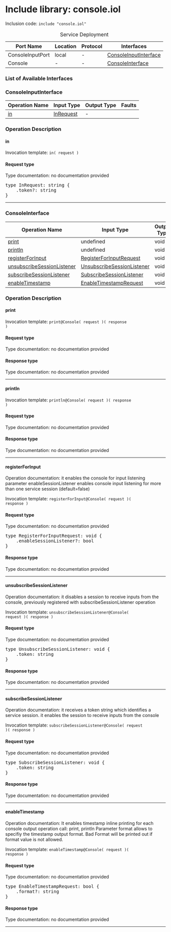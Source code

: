 # Include library: console.iol

Inclusion code: <code>include "console.iol"</code>

<table>
  <caption>Service Deployment</caption>
  <thead>
    <tr>
      <th>Port Name</th>
      <th>Location</th>
      <th>Protocol</th>
      <th>Interfaces</th>
    </tr>
  </thead>
  <tbody>
    <tr>
      <td>ConsoleInputPort</td>
      <td>local</td>
      <td>-</td>
      <td><a href="#ConsoleInputInterface">ConsoleInputInterface</a></td>
    </tr>
    <tr>
      <td>Console</td>
      <td>-</td>
      <td>-</td>
      <td><a href="#ConsoleInterface">ConsoleInterface</a></td>
    </tr>
  </tbody>
</table>

<h3>List of Available Interfaces</h3>

<h3 id="ConsoleInputInterface">ConsoleInputInterface</h3>

<table>
  <thead>
    <tr>
      <th>Operation Name</th>
      <th>Input Type</th>
      <th>Output Type</th>
      <th>Faults</th>
    </tr>
  </thead>
  <tbody>
    <tr>
      <td><a href="#in">in</a></td>
      <td><a href="#InRequest">InRequest</a></td>
      <td> - </td>
      <td>
      </td>
    </tr>
  </tbody>
</table>

### Operation Description



#### in


Invocation template: <code>in( request )</code>

<h4 id="InRequest">Request type</h4>

Type documentation: no documentation provided 
<pre>type InRequest: string {
	.token?: string
}</pre>





<hr>





<h3 id="ConsoleInterface">ConsoleInterface</h3>

<table>
  <thead>
    <tr>
      <th>Operation Name</th>
      <th>Input Type</th>
      <th>Output Type</th>
      <th>Faults</th>
    </tr>
  </thead>
  <tbody>
    <tr>
      <td><a href="#print">print</a></td>
      <td>undefined</a></td>
      <td>void</td>
      <td>
      </td>
    </tr>
    <tr>
      <td><a href="#println">println</a></td>
      <td>undefined</a></td>
      <td>void</td>
      <td>
      </td>
    </tr>
    <tr>
      <td><a href="#registerForInput">registerForInput</a></td>
      <td><a href="#RegisterForInputRequest">RegisterForInputRequest</a></td>
      <td>void</td>
      <td>
      </td>
    </tr>
    <tr>
      <td><a href="#unsubscribeSessionListener">unsubscribeSessionListener</a></td>
      <td><a href="#UnsubscribeSessionListener">UnsubscribeSessionListener</a></td>
      <td>void</td>
      <td>
      </td>
    </tr>
    <tr>
      <td><a href="#subscribeSessionListener">subscribeSessionListener</a></td>
      <td><a href="#SubscribeSessionListener">SubscribeSessionListener</a></td>
      <td>void</td>
      <td>
      </td>
    </tr>
    <tr>
      <td><a href="#enableTimestamp">enableTimestamp</a></td>
      <td><a href="#EnableTimestampRequest">EnableTimestampRequest</a></td>
      <td>void</td>
      <td>
      </td>
    </tr>
  </tbody>
</table>

### Operation Description



#### print


Invocation template: <code>print@Console( request )( response )</code>

<h4>Request type</h4>

Type documentation: no documentation provided 



<h4>Response type</h4>
Type documentation: no documentation provided 





<hr>


#### println


Invocation template: <code>println@Console( request )( response )</code>

<h4>Request type</h4>

Type documentation: no documentation provided 



<h4>Response type</h4>
Type documentation: no documentation provided 





<hr>


#### registerForInput
Operation documentation: 
	  it enables the console for input listening
	  parameter enableSessionListener enables console input listening for more than one service session (default=false)
	

Invocation template: <code>registerForInput@Console( request )( response )</code>

<h4 id="RegisterForInputRequest">Request type</h4>

Type documentation: no documentation provided 
<pre>type RegisterForInputRequest: void {
	.enableSessionListener?: bool
}</pre>


<h4>Response type</h4>
Type documentation: no documentation provided 





<hr>


#### unsubscribeSessionListener
Operation documentation: 
	 it disables a session to receive inputs from the console, previously registered with subscribeSessionListener operation
	

Invocation template: <code>unsubscribeSessionListener@Console( request )( response )</code>

<h4 id="UnsubscribeSessionListener">Request type</h4>

Type documentation: no documentation provided 
<pre>type UnsubscribeSessionListener: void {
	.token: string
}</pre>


<h4>Response type</h4>
Type documentation: no documentation provided 





<hr>


#### subscribeSessionListener
Operation documentation: 
	 it receives a token string which identifies a service session.
	 it enables the session to receive inputs from the console
	

Invocation template: <code>subscribeSessionListener@Console( request )( response )</code>

<h4 id="SubscribeSessionListener">Request type</h4>

Type documentation: no documentation provided 
<pre>type SubscribeSessionListener: void {
	.token: string
}</pre>


<h4>Response type</h4>
Type documentation: no documentation provided 





<hr>


#### enableTimestamp
Operation documentation: 
		It enables timestamp inline printing for each console output operation call: print, println
		Parameter format allows to specifiy the timestamp output format. Bad Format will be printed out if format value is not allowed.
	

Invocation template: <code>enableTimestamp@Console( request )( response )</code>

<h4 id="EnableTimestampRequest">Request type</h4>

Type documentation: no documentation provided 
<pre>type EnableTimestampRequest: bool {
	.format?: string
}</pre>


<h4>Response type</h4>
Type documentation: no documentation provided 





<hr>





